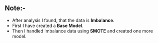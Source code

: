 ## Note:-
  * After analysis I found, that the data is **Imbalance**.
  * First I have created a **Base Model**.
  * Then I handled Imbalance data using **SMOTE** and created one more model.
